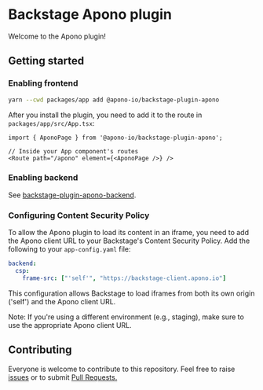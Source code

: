 # Backstage Apono plugin

Welcome to the Apono plugin!

## Getting started

### Enabling frontend

```bash
yarn --cwd packages/app add @apono-io/backstage-plugin-apono
```

After you install the plugin, you need to add it to the route in `packages/app/src/App.tsx`:

```tsx
import { AponoPage } from '@apono-io/backstage-plugin-apono';

// Inside your App component's routes
<Route path="/apono" element={<AponoPage />} />
```

### Enabling backend

See [backstage-plugin-apono-backend](https://github.com/apono-io/backstage-plugin-apono-backend#enabling-backend).

### Configuring Content Security Policy

To allow the Apono plugin to load its content in an iframe, you need to add the Apono client URL to your Backstage's Content Security Policy. Add the following to your `app-config.yaml` file:

```yaml
backend:
  csp:
    frame-src: ["'self'", "https://backstage-client.apono.io"]
```

This configuration allows Backstage to load iframes from both its own origin ('self') and the Apono client URL.

Note: If you're using a different environment (e.g., staging), make sure to use the appropriate Apono client URL.

## Contributing

Everyone is welcome to contribute to this repository. Feel free to raise [issues](https://github.com/apono-io/backstage-plugin-apono/issues) or to submit [Pull Requests.](https://github.com/apono-io/backstage-plugin-apono/pulls)
